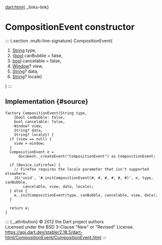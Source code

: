 [dart:html](../../dart-html/dart-html-library){._links-link}

CompositionEvent constructor
============================

::: {.section .multi-line-signature}
CompositionEvent(

1.  [String](../../dart-core/string-class) type,
2.  {[bool](../../dart-core/bool-class) canBubble = false,
3.  [bool](../../dart-core/bool-class) cancelable = false,
4.  [Window](../window-class)? view,
5.  [String](../../dart-core/string-class)? data,
6.  [String](../../dart-core/string-class)? locale}

)
:::

Implementation {#source}
--------------

``` {.language-dart data-language="dart"}
factory CompositionEvent(String type,
    {bool canBubble: false,
    bool cancelable: false,
    Window? view,
    String? data,
    String? locale}) {
  if (view == null) {
    view = window;
  }
  CompositionEvent e =
      document._createEvent("CompositionEvent") as CompositionEvent;

  if (Device.isFirefox) {
    // Firefox requires the locale parameter that isn't supported elsewhere.
    JS('void', '#.initCompositionEvent(#, #, #, #, #, #)', e, type, canBubble,
        cancelable, view, data, locale);
  } else {
    e._initCompositionEvent(type, canBubble, cancelable, view, data);
  }

  return e;
}
```

::: {._attribution}
© 2012 the Dart project authors\
Licensed under the BSD 3-Clause \"New\" or \"Revised\" License.\
<https://api.dart.dev/stable/2.18.5/dart-html/CompositionEvent/CompositionEvent.html>
:::
